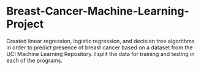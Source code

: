 # Breast-Cancer-Machine-Learning-Project
Created linear regression, logistic regression, and decision tree algorithms in order to predict presence of breast cancer based on a dataset from the UCI Machine Learning Repository. I split the data for training and testing in each of the programs.
